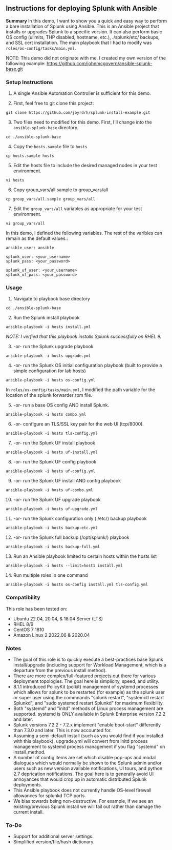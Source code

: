 ## Instructions for deploying Splunk with Ansible

**Summary**
In this demo, I want to show you a quick and easy way to perform a bare installation of Splunk using Ansible. This is an Ansible project that installs or upgrades Splunk to a specific version. It can also perform basic OS config (ulimits, THP disabled, hostname, etc.), ./splunk/etc/ backups, and SSL cert installation. The main playbook that I had to modify was `roles/os-config/tasks/main.yml`.

NOTE: This demo did not originate with me. I created my own version of the following example: https://github.com/johnmcgovern/ansible-splunk-base.git

### Setup Instructions

1. A single Ansible Automation Controller is sufficient for this demo.

2. First, feel free to git clone this project:

~~~
git clone https://github.com/jbyrdrh/splunk-install-example.git
~~~
	
3. Two files need to modified for this demo. First, I'll change into the `ansible-splunk-base` directory.

~~~
cd ./ansible-splunk-base		
~~~

4. Copy the `hosts.sample` file to `hosts`

~~~
cp hosts.sample hosts
~~~

5. Edit the hosts file to include the desired managed nodes in your test environment.

~~~
vi hosts
~~~
	
6. Copy group_vars/all.sample to group_vars/all

~~~
cp group_vars/all.sample group_vars/all
~~~

7. Edit the `group_vars/all` variables as appropriate for your test environment.

~~~
vi group_vars/all
~~~

In this demo, I defined the following variables. The rest of the varibles can remain as the default values.:

~~~
ansible_user: ansible

splunk_user: <your_username>
splunk_pass: <your_password>

splunk_uf_user: <your_username>
splunk_uf_pass: <your_password>
~~~

### Usage
	
1. Navigate to playbook base directory

~~~
cd ./ansible-splunk-base
~~~
	
2. Run the Splunk install playbook

~~~
ansible-playbook -i hosts install.yml
~~~

*NOTE: I verfied that this playbook installs Splunk successfully on RHEL 9.*


3. -or- run the Splunk upgrade playbook

~~~
ansible-playbook -i hosts upgrade.yml
~~~

4. -or- run the Splunk OS initial configuration playbook (built to provide a simple configuration for lab hosts)

~~~
ansible-playbook -i hosts os-config.yml
~~~

In `roles/os-config/tasks/main.yml`, I modified the path variable for the location of the splunk forwarder rpm file.

5. -or- run a base OS config AND install Splunk.

~~~
ansible-playbook -i hosts combo.yml	
~~~

6. -or- configure an TLS/SSL key pair for the web UI (tcp/8000).

~~~
ansible-playbook -i hosts tls-config.yml						
~~~

7. -or- run the Splunk UF install playbook

~~~
ansible-playbook -i hosts uf-install.yml
~~~

8. -or- run the Splunk UF config playbook

~~~
ansible-playbook -i hosts uf-config.yml
~~~

9. -or- run the Splunk UF install AND config playbook

~~~
ansible-playbook -i hosts uf-combo.yml	
~~~

10. -or- run the Splunk UF upgrade playbook

~~~
ansible-playbook -i hosts uf-upgrade.yml					
~~~

11. -or- run the Splunk configuration only (./etc/) backup playbook

~~~
ansible-playbook -i hosts backup-etc.yml
~~~

12. -or- run the Splunk full backup (/opt/splunk/) playbook

~~~
ansible-playbook -i hosts backup-full.yml		
~~~

13. Run an Ansible playbook limited to certain hosts within the hosts list

~~~
ansible-playbook -i hosts --limit=host1 install.yml
~~~

14. Run multiple roles in one command

~~~
ansible-playbook -i hosts os-config install.yml tls-config.yml
~~~

### Compatibility

This role has been tested on:

- Ubuntu 22.04, 20.04, & 18.04 Server (LTS)
- RHEL 8/9
- CentOS 7 1810
- Amazon Linux 2 2022.06 & 2020.04


### Notes

- The goal of this role is to quickly execute a best-practices base Splunk install/upgrade (including support for Workload Management, which is a departure from the previous install method).
- There are more complex/full-featured projects out there for various deployment topologies. The goal here is simplicity, speed, and utility.
- 8.1.1 introduced PolicyKit (polkit) management of systemd processes which allows for splunk to be restarted (for example) as the splunk user or super user using the commnands "splunk restart", "systemctl restart Splunkd", and "sudo systemctl restart Splunkd" for maximum flexibility.
- Both "systemd" and "initd" methods of Linux process management are supported. systemd is ONLY available in Splunk Enterprise version 7.2.2 and later. 
- Splunk versions 7.2.2 - 7.2.x implement "enable boot-start" differently than 7.3.0 and later. This is now accounted for.
- Assuming a semi-default install (such as you would find if you installed with this playbook), upgrade.yml will convert from initd process management to systemd process management if you flag "systemd" on install_method.
- A number of config items are set which disable pop-ups and modal dialogues which would normally be shown to the Splunk admin and/or users such as new version available notifications, UI tours, and python 2.7 deprication notifications. The goal here is to generally avoid UI annoyances that would crop up in automatic distributed Splunk deployments.
- This Ansible playbook does not currently handle OS-level firewall allowances for splunkd TCP ports.
- We bias towards being non-destructive. For example, if we see an existing/previous Splunk install we will fail out rather than damage the current install. 

### To-Do

- Support for additional server settings.
- Simplified version/file/hash dictionary.



